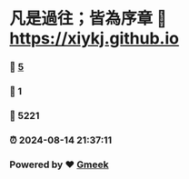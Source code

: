 # 凡是過往；皆為序章 :link: https://xiykj.github.io 
### :page_facing_up: [5](https://xiykj.github.io/tag.html) 
### :speech_balloon: 1 
### :hibiscus: 5221 
### :alarm_clock: 2024-08-14 21:37:11 
### Powered by :heart: [Gmeek](https://github.com/Meekdai/Gmeek)
